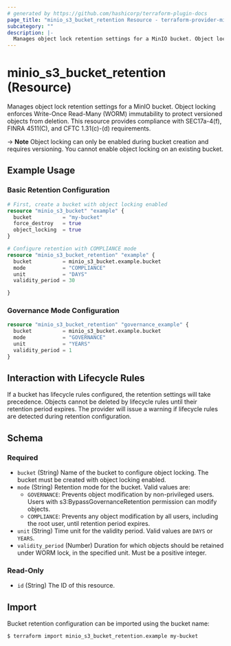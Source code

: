 ```yaml
---
# generated by https://github.com/hashicorp/terraform-plugin-docs
page_title: "minio_s3_bucket_retention Resource - terraform-provider-minio"
subcategory: ""
description: |-
  Manages object lock retention settings for a MinIO bucket. Object locking enforces Write-Once Read-Many (WORM) immutability to protect versioned objects from deletion.
---
```


# minio_s3_bucket_retention (Resource)

Manages object lock retention settings for a MinIO bucket. Object locking enforces Write-Once Read-Many (WORM) immutability to protect versioned objects from deletion. This resource provides compliance with SEC17a-4(f), FINRA 4511(C), and CFTC 1.31(c)-(d) requirements.

-> **Note** Object locking can only be enabled during bucket creation and requires versioning. You cannot enable object locking on an existing bucket.

## Example Usage

### Basic Retention Configuration

```terraform
# First, create a bucket with object locking enabled
resource "minio_s3_bucket" "example" {
  bucket          = "my-bucket"
  force_destroy   = true
  object_locking  = true
}

# Configure retention with COMPLIANCE mode
resource "minio_s3_bucket_retention" "example" {
  bucket          = minio_s3_bucket.example.bucket
  mode            = "COMPLIANCE"
  unit            = "DAYS"
  validity_period = 30

}
```

### Governance Mode Configuration

```terraform
resource "minio_s3_bucket_retention" "governance_example" {
  bucket          = minio_s3_bucket.example.bucket
  mode            = "GOVERNANCE"
  unit            = "YEARS"
  validity_period = 1
}
```

## Interaction with Lifecycle Rules

If a bucket has lifecycle rules configured, the retention settings will take precedence. Objects cannot be deleted by lifecycle rules until their retention period expires. The provider will issue a warning if lifecycle rules are detected during retention configuration.

## Schema

### Required

- `bucket` (String) Name of the bucket to configure object locking. The bucket must be created with object locking enabled.
- `mode` (String) Retention mode for the bucket. Valid values are:
  - `GOVERNANCE`: Prevents object modification by non-privileged users. Users with s3:BypassGovernanceRetention permission can modify objects.
  - `COMPLIANCE`: Prevents any object modification by all users, including the root user, until retention period expires.
- `unit` (String) Time unit for the validity period. Valid values are `DAYS` or `YEARS`.
- `validity_period` (Number) Duration for which objects should be retained under WORM lock, in the specified unit. Must be a positive integer.

### Read-Only

- `id` (String) The ID of this resource.

## Import

Bucket retention configuration can be imported using the bucket name:

```shell
$ terraform import minio_s3_bucket_retention.example my-bucket
```